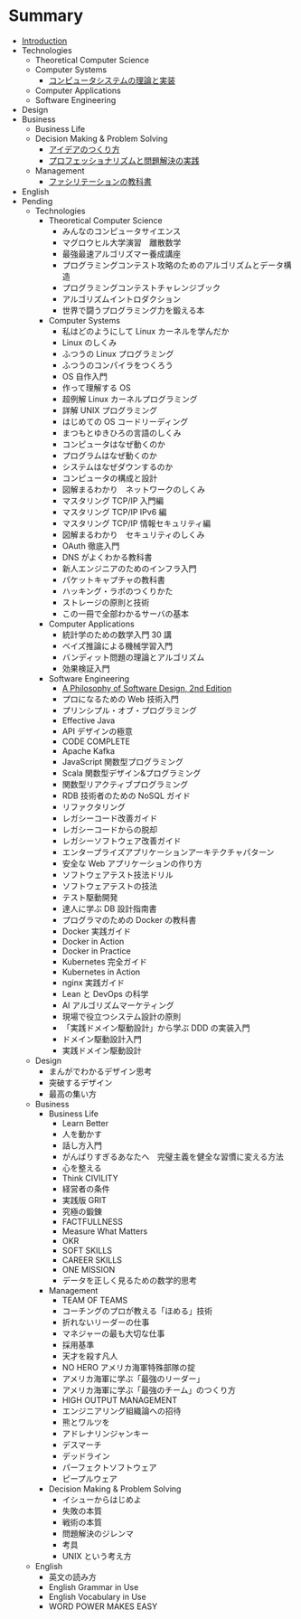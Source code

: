 # Summary

- [Introduction](README.md)
- Technologies
  - Theoretical Computer Science
  - Computer Systems
    - [コンピュータシステムの理論と実装](docs/records/technologies/computer_systems/コンピュータシステムの理論と実装.md)
  - Computer Applications
  - Software Engineering
- Design
- Business
  - Business Life
  - Decision Making & Problem Solving
    - [アイデアのつくり方](docs/records/business/decision_making_and_problem_solving/アイデアのつくり方.md)
    - [プロフェッショナリズムと問題解決の実践](docs/records/business/decision_making_and_problem_solving/プロフェッショナリズムと問題解決の実践.md)
  - Management
    - [ファシリテーションの教科書](docs/records/business/management/ファシリテーションの教科書.md)
- English
- Pending
  - Technologies
    - Theoretical Computer Science
      - みんなのコンピュータサイエンス
      - マグロウヒル大学演習　離散数学
      - 最強最速アルゴリズマー養成講座
      - プログラミングコンテスト攻略のためのアルゴリズムとデータ構造
      - プログラミングコンテストチャレンジブック
      - アルゴリズムイントロダクション
      - 世界で闘うプログラミング力を鍛える本
    - Computer Systems
      - 私はどのようにして Linux カーネルを学んだか
      - Linux のしくみ
      - ふつうの Linux プログラミング
      - ふつうのコンパイラをつくろう
      - OS 自作入門
      - 作って理解する OS
      - 超例解 Linux カーネルプログラミング
      - 詳解 UNIX プログラミング
      - はじめての OS コードリーディング
      - まつもとゆきひろの言語のしくみ
      - コンピュータはなぜ動くのか
      - プログラムはなぜ動くのか
      - システムはなぜダウンするのか
      - コンピュータの構成と設計
      - 図解まるわかり　ネットワークのしくみ
      - マスタリング TCP/IP 入門編
      - マスタリング TCP/IP IPv6 編
      - マスタリング TCP/IP 情報セキュリティ編
      - 図解まるわかり　セキュリティのしくみ
      - OAuth 徹底入門
      - DNS がよくわかる教科書
      - 新人エンジニアのためのインフラ入門
      - パケットキャプチャの教科書
      - ハッキング・ラボのつくりかた
      - ストレージの原則と技術
      - この一冊で全部わかるサーバの基本
    - Computer Applications
      - 統計学のための数学入門 30 講
      - ベイズ推論による機械学習入門
      - バンディット問題の理論とアルゴリズム
      - 効果検証入門
    - Software Engineering
      - [A Philosophy of Software Design, 2nd Edition](docs/records/technologies/software_engineering/aposd.md)
      - プロになるための Web 技術入門
      - プリンシプル・オブ・プログラミング
      - Effective Java
      - API デザインの極意
      - CODE COMPLETE
      - Apache Kafka
      - JavaScript 関数型プログラミング
      - Scala 関数型デザイン&プログラミング
      - 関数型リアクティブプログラミング
      - RDB 技術者のための NoSQL ガイド
      - リファクタリング
      - レガシーコード改善ガイド
      - レガシーコードからの脱却
      - レガシーソフトウェア改善ガイド
      - エンタープライズアプリケーションアーキテクチャパターン
      - 安全な Web アプリケーションの作り方
      - ソフトウェアテスト技法ドリル
      - ソフトウェアテストの技法
      - テスト駆動開発
      - 達人に学ぶ DB 設計指南書
      - プログラマのための Docker の教科書
      - Docker 実践ガイド
      - Docker in Action
      - Docker in Practice
      - Kubernetes 完全ガイド
      - Kubernetes in Action
      - nginx 実践ガイド
      - Lean と DevOps の科学
      - AI アルゴリズムマーケティング
      - 現場で役立つシステム設計の原則
      - 「実践ドメイン駆動設計」から学ぶ DDD の実装入門
      - ドメイン駆動設計入門
      - 実践ドメイン駆動設計
  - Design
    - まんがでわかるデザイン思考
    - 突破するデザイン
    - 最高の集い方
  - Business
    - Business Life
      - Learn Better
      - 人を動かす
      - 話し方入門
      - がんばりすぎるあなたへ　完璧主義を健全な習慣に変える方法
      - 心を整える
      - Think CIVILITY
      - 経営者の条件
      - 実践版 GRIT
      - 究極の鍛錬
      - FACTFULLNESS
      - Measure What Matters
      - OKR
      - SOFT SKILLS
      - CAREER SKILLS
      - ONE MISSION
      - データを正しく見るための数学的思考
    - Management
      - TEAM OF TEAMS
      - コーチングのプロが教える「ほめる」技術
      - 折れないリーダーの仕事
      - マネジャーの最も大切な仕事
      - 採用基準
      - 天才を殺す凡人
      - NO HERO アメリカ海軍特殊部隊の掟
      - アメリカ海軍に学ぶ「最強のリーダー」
      - アメリカ海軍に学ぶ「最強のチーム」のつくり方
      - HIGH OUTPUT MANAGEMENT
      - エンジニアリング組織論への招待
      - 熊とワルツを
      - アドレナリンジャンキー
      - デスマーチ
      - デッドライン
      - パーフェクトソフトウェア
      - ピープルウェア
    - Decision Making & Problem Solving
      - イシューからはじめよ
      - 失敗の本質
      - 戦術の本質
      - 問題解決のジレンマ
      - 考具
      - UNIX という考え方
  - English
    - 英文の読み方
    - English Grammar in Use
    - English Vocabulary in Use
    - WORD POWER MAKES EASY
